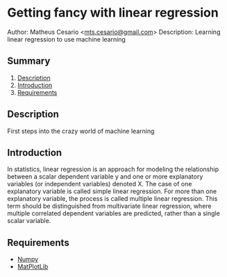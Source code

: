 # Getting fancy with linear regression
Author: Matheus Cesario <[mts.cesario@gmail.com](mailto:mts.cesario@gmail.com)>
Description: Learning linear regression to use machine learning

## Summary
1. [Description](#description)
2. [Introduction](#introduction)
3. [Requirements](#requirements)

## Description
First steps into the crazy world of machine learning

## Introduction
In statistics, linear regression is an approach for modeling the relationship between a scalar dependent variable y and one or more explanatory variables (or independent variables) denoted X. The case of one explanatory variable is called simple linear regression. For more than one explanatory variable, the process is called multiple linear regression. This term should be distinguished from multivariate linear regression, where multiple correlated dependent variables are predicted, rather than a single scalar variable.

## Requirements
* [Numpy](http://www.numpy.org/)
* [MatPlotLib](http://matplotlib.org/)
